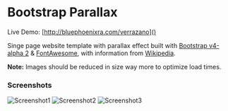 # Bootstrap Parallax
Live Demo: [http://bluephoenixra.com/verrazano]()

Singe page website template with parallax effect built with [Bootstrap v4-alpha 2](http://getbootstrap.com) & [FontAwesome](http://fontawesome.io), with information from [Wikipedia](https://en.wikipedia.org/wiki/Verrazano%E2%80%93Narrows_Bridge).

__Note:__ Images should be reduced in size way more to optimize load times.

### Screenshots

![Screenshot1](http://i.imgur.com/20kX24c.png "")
![Screenshot2](http://i.imgur.com/WFKPrnV.png "")
![Screenshot3](http://i.imgur.com/Gb9U2sA.png "")
